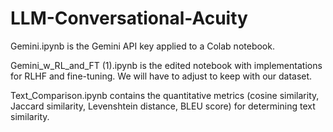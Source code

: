 # LLM-Conversational-Acuity

Gemini.ipynb is the Gemini API key applied to a Colab notebook.

Gemini_w_RL_and_FT (1).ipynb is the edited notebook with implementations for RLHF and fine-tuning. We will have to adjust to keep with our dataset.

Text_Comparison.ipynb contains the quantitative metrics (cosine similarity, Jaccard similarity, Levenshtein distance, BLEU score) for determining text similarity.
